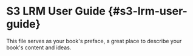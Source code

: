 # S3 LRM User Guide {#s3-lrm-user-guide}

This file serves as your book&#039;s preface, a great place to describe your book&#039;s content and ideas.